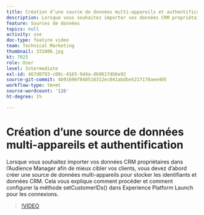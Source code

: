 ```yaml
---
title: Création d’une source de données multi-appareils et authentification
description: Lorsque vous souhaitez importer vos données CRM propriétaires dans l’Audience Manager afin de mieux cibler vos clients, vous devez d’abord créer une source de données multi-appareils pour stocker les identifiants et données CRM. Cela vous explique comment procéder et comment configurer la méthode setCustomerIDs() dans Launch pour les connexions.
feature: Sources de données
topics: null
activity: use
doc-type: feature video
team: Technical Marketing
thumbnail: 331006.jpg
kt: 7025
role: User
level: Intermediate
exl-id: 467d0793-c08c-4165-9d4a-db9617db6e92
source-git-commit: 4b91696f840518312ec041abdbe5217178aee405
workflow-type: tm+mt
source-wordcount: '126'
ht-degree: 1%

---
```


# Création d’une source de données multi-appareils et authentification

Lorsque vous souhaitez importer vos données CRM propriétaires dans l’Audience Manager afin de mieux cibler vos clients, vous devez d’abord créer une source de données multi-appareils pour stocker les identifiants et données CRM. Cela vous explique comment procéder et comment configurer la méthode setCustomerIDs() dans Experience Platform Launch pour les connexions.

>[!VIDEO](https://video.tv.adobe.com/v/331006/?quality=12&learn=on)
